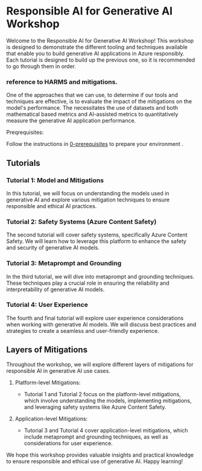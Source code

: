 # Responsible AI for Generative AI Workshop

Welcome to the Responsible AI for Generative AI Workshop! This workshop is designed to demonstrate the different tooling and techniques available that enable you to build generative AI applications in Azure responsibly.  Each tutorial is designed to build up the previous one, so it is recommended to go through them in order.

### reference to HARMS and mitigations.

One of the approaches that we can use, to determine if our tools and techniques are effective, is to evaluate the impact of the mitigations on the model's performance.  The necessitates the use of datasets and both mathematical based metrics and AI-assisted metrics to quantitatively measure the generative AI application performance.

Preqrequisites:

Follow the instructions in [0-prerequisites](./0-prerequisites/README.md) to prepare your environment .


## Tutorials

### Tutorial 1: Model and Mitigations
In this tutorial, we will focus on understanding the models used in generative AI and explore various mitigation techniques to ensure responsible and ethical AI practices.

### Tutorial 2: Safety Systems (Azure Content Safety)
The second tutorial will cover safety systems, specifically Azure Content Safety. We will learn how to leverage this platform to enhance the safety and security of generative AI models.

### Tutorial 3: Metaprompt and Grounding
In the third tutorial, we will dive into metaprompt and grounding techniques. These techniques play a crucial role in ensuring the reliability and interpretability of generative AI models.

### Tutorial 4: User Experience
The fourth and final tutorial will explore user experience considerations when working with generative AI models. We will discuss best practices and strategies to create a seamless and user-friendly experience.

## Layers of Mitigations

Throughout the workshop, we will explore different layers of mitigations for responsible AI in generative AI use cases.

1. Platform-level Mitigations:
   - Tutorial 1 and Tutorial 2 focus on the platform-level mitigations, which involve understanding the models, implementing mitigations, and leveraging safety systems like Azure Content Safety.

2. Application-level Mitigations:
   - Tutorial 3 and Tutorial 4 cover application-level mitigations, which include metaprompt and grounding techniques, as well as considerations for user experience.

We hope this workshop provides valuable insights and practical knowledge to ensure responsible and ethical use of generative AI. Happy learning!
